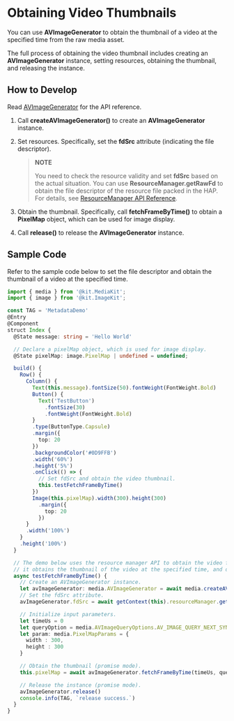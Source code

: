 # Obtaining Video Thumbnails

You can use **AVImageGenerator** to obtain the thumbnail of a video at the specified time from the raw media asset.

The full process of obtaining the video thumbnail includes creating an **AVImageGenerator** instance, setting resources, obtaining the thumbnail, and releasing the instance.

## How to Develop

Read [AVImageGenerator](../../reference/apis-media-kit/js-apis-media.md#avimagegenerator12) for the API reference.

1. Call **createAVImageGenerator()** to create an **AVImageGenerator** instance.

2. Set resources. Specifically, set the **fdSrc** attribute (indicating the file descriptor).
   > **NOTE**
   >
   > You need to check the resource validity and set **fdSrc** based on the actual situation. You can use **ResourceManager.getRawFd** to obtain the file descriptor of the resource file packed in the HAP. For details, see [ResourceManager API Reference](../../reference/apis-localization-kit/js-apis-resource-manager.md#getrawfd9).

3. Obtain the thumbnail. Specifically, call **fetchFrameByTime()** to obtain a **PixelMap** object, which can be used for image display.

4. Call **release()** to release the **AVImageGenerator** instance.

## Sample Code

Refer to the sample code below to set the file descriptor and obtain the thumbnail of a video at the specified time.

```ts
import { media } from '@kit.MediaKit';
import { image } from '@kit.ImageKit';

const TAG = 'MetadataDemo'
@Entry
@Component
struct Index {
  @State message: string = 'Hello World'

  // Declare a pixelMap object, which is used for image display.
  @State pixelMap: image.PixelMap | undefined = undefined;

  build() {
    Row() {
      Column() {
        Text(this.message).fontSize(50).fontWeight(FontWeight.Bold)
        Button() {
          Text('TestButton')
            .fontSize(30)
            .fontWeight(FontWeight.Bold)
        }
        .type(ButtonType.Capsule)
        .margin({
          top: 20
        })
        .backgroundColor('#0D9FFB')
        .width('60%')
        .height('5%')
        .onClick(() => {
          // Set fdSrc and obtain the video thumbnail.
          this.testFetchFrameByTime()
        })
        Image(this.pixelMap).width(300).height(300)
          .margin({
            top: 20
          })
      }
      .width('100%')
    }
    .height('100%')
  }

  // The demo below uses the resource manager API to obtain the video file packaged in the HAP. By setting fdSrc,
  // it obtains the thumbnail of the video at the specified time, and displays the thumbnail on the screen through the Image component.
  async testFetchFrameByTime() {
    // Create an AVImageGenerator instance.
    let avImageGenerator: media.AVImageGenerator = await media.createAVImageGenerator()
    // Set the fdSrc attribute.
    avImageGenerator.fdSrc = await getContext(this).resourceManager.getRawFd('demo.mp4');

    // Initialize input parameters.
    let timeUs = 0
    let queryOption = media.AVImageQueryOptions.AV_IMAGE_QUERY_NEXT_SYNC
    let param: media.PixelMapParams = {
      width : 300,
      height : 300
    }

    // Obtain the thumbnail (promise mode).
    this.pixelMap = await avImageGenerator.fetchFrameByTime(timeUs, queryOption, param)

    // Release the instance (promise mode).
    avImageGenerator.release()
    console.info(TAG, `release success.`)
  }
}
```
